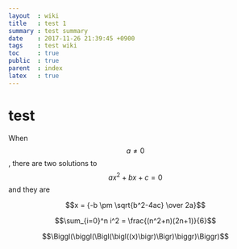 ```yaml
---
layout  : wiki
title   : test 1
summary : test summary
date    : 2017-11-26 21:39:45 +0900
tags    : test wiki
toc     : true
public  : true
parent  : index
latex   : true
---
```


# test

When $$a \ne 0$$, there are two solutions to $$ax^2 + bx + c = 0$$ and they are

$$x = {-b \pm \sqrt{b^2-4ac} \over 2a}$$

$$\sum_{i=0}^n i^2 = \frac{(n^2+n)(2n+1)}{6}$$

$$\Biggl(\biggl(\Bigl(\bigl((x)\bigr)\Bigr)\biggr)\Biggr)$$
